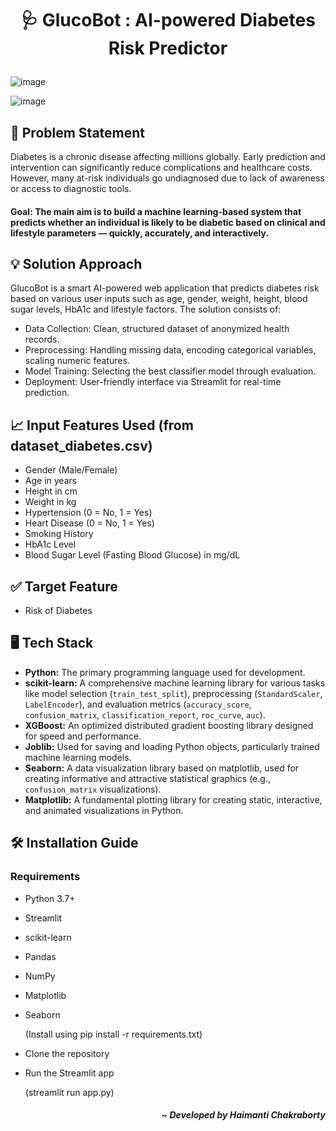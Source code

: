 # <p align="center"> 🩺 GlucoBot : AI-powered Diabetes Risk Predictor </p>

<p align="center"> 

![image](https://github.com/user-attachments/assets/6f8dddec-090f-463c-8c52-7f2aa8ac6a37) 

![image](https://github.com/user-attachments/assets/3b4a9643-58fa-4712-b7f8-f182d4aebb49)

</p>

## 📝 Problem Statement
Diabetes is a chronic disease affecting millions globally. Early prediction and intervention can significantly reduce complications and healthcare costs. However, many at-risk individuals go undiagnosed due to lack of awareness or access to diagnostic tools.

#### Goal: The main aim is to build a machine learning-based system that predicts whether an individual is likely to be diabetic based on clinical and lifestyle parameters — quickly, accurately, and interactively.

## 💡 Solution Approach
GlucoBot is a smart AI-powered web application that predicts diabetes risk based on various user inputs such as age, gender, weight, height, blood sugar levels, HbA1c and lifestyle factors. The solution consists of:

- Data Collection: Clean, structured dataset of anonymized health records.
- Preprocessing: Handling missing data, encoding categorical variables, scaling numeric features.
- Model Training: Selecting the best classifier model through evaluation.
- Deployment: User-friendly interface via Streamlit for real-time prediction.

## 📈 Input Features Used (from dataset_diabetes.csv)
- Gender (Male/Female)
- Age	in years
- Height in cm
- Weight	in kg
- Hypertension (0 = No, 1 = Yes)	
- Heart Disease	(0 = No, 1 = Yes)
- Smoking History	
- HbA1c Level	
- Blood Sugar Level (Fasting Blood Glucose) in mg/dL

## ✅ Target Feature
- Risk of Diabetes

## 🖥️ Tech Stack 
- **Python:** The primary programming language used for development.
- **scikit-learn:** A comprehensive machine learning library for various tasks like model selection (`train_test_split`), preprocessing (`StandardScaler`, `LabelEncoder`), and evaluation          metrics (`accuracy_score`, `confusion_matrix`, `classification_report`, `roc_curve`, `auc`).
- **XGBoost:** An optimized distributed gradient boosting library designed for speed and performance.
- **Joblib:** Used for saving and loading Python objects, particularly trained machine learning models.
- **Seaborn:** A data visualization library based on matplotlib, used for creating informative and attractive statistical graphics (e.g., `confusion_matrix` visualizations).
- **Matplotlib:** A fundamental plotting library for creating static, interactive, and animated visualizations in Python.

## 🛠️ Installation Guide 
### Requirements
- Python 3.7+
- Streamlit
- scikit-learn
- Pandas
- NumPy
- Matplotlib
- Seaborn
  <p> (Install using pip install -r requirements.txt) </p>

- Clone the repository
- Run the Streamlit app
  <p> (streamlit run app.py) </p>


##### <p align="right"> ~ Developed by Haimanti Chakraborty </p>
